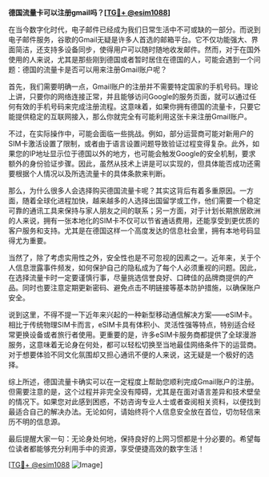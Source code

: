**德国流量卡可以注册gmail吗？[[TG💪+ @esim1088](https://t.me/s/esim1088)]**

在当今数字化时代，电子邮件已经成为我们日常生活中不可或缺的一部分。而说到电子邮件服务，谷歌的Gmail无疑是许多人首选的邮箱平台。它不仅功能强大、界面简洁，还支持多设备同步，使得用户可以随时随地收发邮件。然而，对于在国外使用的人来说，尤其是那些刚到德国或者暂时居住在德国的人，可能会遇到一个问题：德国的流量卡是否可以用来注册Gmail账户呢？

首先，我们需要明确一点，Gmail账户的注册并不需要特定国家的手机号码。理论上讲，只要你的网络连接正常，并且能够访问Google的服务页面，就可以通过任何有效的手机号码来完成注册流程。这意味着，如果你拥有德国的流量卡，只要它能提供稳定的互联网接入，那么你就完全有可能利用这张卡来注册Gmail账户。

不过，在实际操作中，可能会面临一些挑战。例如，部分运营商可能对新用户的SIM卡激活设置了限制，或者由于语言设置问题导致验证过程变得复杂。此外，如果您的IP地址显示位于德国以外的地方，也可能会触发Google的安全机制，要求额外的身份验证步骤。因此，虽然从技术上讲是可以实现的，但具体能否成功还需要根据个人情况以及所选流量卡的具体条款来判断。

那么，为什么很多人会选择购买德国流量卡呢？其实这背后有着多重原因。一方面，随着全球化进程加快，越来越多的人选择出国留学或工作，他们需要一个稳定可靠的通讯工具来保持与家人朋友之间的联系；另一方面，对于计划长期旅居欧洲的人来说，拥有一张本地化的SIM卡不仅可以节省通话费用，还能享受到更优质的客户服务和支持。尤其是在德国这样一个高度发达的信息社会里，拥有本地号码显得尤为重要。

当然了，除了考虑实用性之外，安全性也是不可忽视的因素之一。近年来，关于个人信息泄露事件频发，如何保护自己的隐私成为了每个人必须重视的问题。因此，在选择流量卡时一定要谨慎行事，尽量挑选信誉良好、口碑佳的品牌商提供的产品。同时也要注意定期更新密码、避免点击不明链接等基本防护措施，以确保账户安全。

说到这里，不得不提一下近年来兴起的一种新型移动通信解决方案——eSIM卡。相比于传统物理SIM卡而言，eSIM卡具有体积小、灵活性强等特点，特别适合经常更换设备或者旅行者使用。更重要的是，许多eSIM卡服务商都提供了全球漫游服务，这意味着无论身在何处，都可以轻松切换至当地最佳网络条件下的运营商。对于想要体验不同文化氛围却又担心通讯不便的人来说，这无疑是一个极好的选择。

综上所述，德国流量卡确实可以在一定程度上帮助您顺利完成Gmail账户的注册。但需要注意的是，这个过程并非完全没有障碍，尤其是在面对语言差异和技术壁垒的情况下。如果您对此感到困惑，不妨咨询专业人士或者查阅相关资料，以便找到最适合自己的解决办法。无论如何，请始终将个人信息安全放在首位，切勿轻信来历不明的信息源。

最后提醒大家一句：无论身处何地，保持良好的上网习惯都是十分必要的。希望每位读者都能够充分利用手中的资源，享受便捷高效的数字生活！

[[TG💪+ @esim1088](https://t.me/s/esim1088) ![Image](https://i.postimg.cc/4NQfJmqS/Snipaste-2025-05-13-00-14-12.png)]